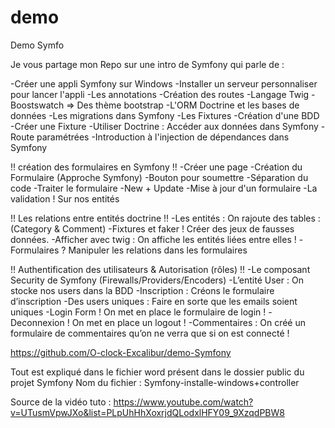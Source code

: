 # demo
 Demo Symfo
 
Je vous partage mon Repo sur une intro de Symfony qui parle de :

-Créer une appli Symfony sur Windows 
-Installer un serveur personnaliser pour lancer l'appli
-Les annotations
-Création des routes
-Langage Twig
-Boostswatch => Des thème bootstrap
-L'ORM Doctrine et les bases de données
-Les migrations dans Symfony
-Les Fixtures
-Création d'une BDD
-Créer une Fixture
-Utiliser Doctrine : Accéder aux données dans Symfony
-Route paramétrées
-Introduction à l'injection de dépendances dans Symfony

!! création des formulaires en Symfony !!
-Créer une page
-Création du Formulaire (Approche Symfony)
-Bouton pour soumettre
-Séparation du code
-Traiter le formulaire
-New + Update
-Mise à jour d'un formulaire
-La validation ! Sur nos entités

!! Les relations entre entités doctrine !!
-Les entités : On rajoute des tables : (Category & Comment)
-Fixtures et faker ! Créer des jeux de fausses données.
-Afficher avec twig : On affiche les entités liées entre elles !
-Formulaires ? Manipuler les relations dans les formulaires 

!! Authentification des utilisateurs & Autorisation (rôles) !!
-Le composant Security de Symfony (Firewalls/Providers/Encoders)
-L’entité User : On stocke nos users dans la BDD
-Inscription : Créons le formulaire d’inscription
-Des users uniques : Faire en sorte que les emails soient uniques
-Login Form ! On met en place le formulaire de login !
-Deconnexion ! On met en place un logout !
-Commentaires : On créé un formulaire de commentaires qu’on ne verra que si on est connecté !

https://github.com/O-clock-Excalibur/demo-Symfony

Tout est expliqué dans le fichier word présent dans le dossier public du projet Symfony 
Nom du fichier : Symfony-installe-windows+controller 

Source de la vidéo tuto : https://www.youtube.com/watch?v=UTusmVpwJXo&list=PLpUhHhXoxrjdQLodxlHFY09_9XzqdPBW8
